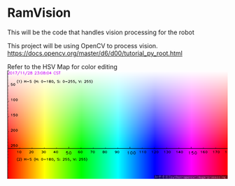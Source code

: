 # RamVision
 This will be the code that handles vision processing for the robot

This project will be using OpenCV to process vision.
https://docs.opencv.org/master/d6/d00/tutorial_py_root.html

Refer to the HSV Map for color editing
<img src="HSV_Map.png" width="1000">
